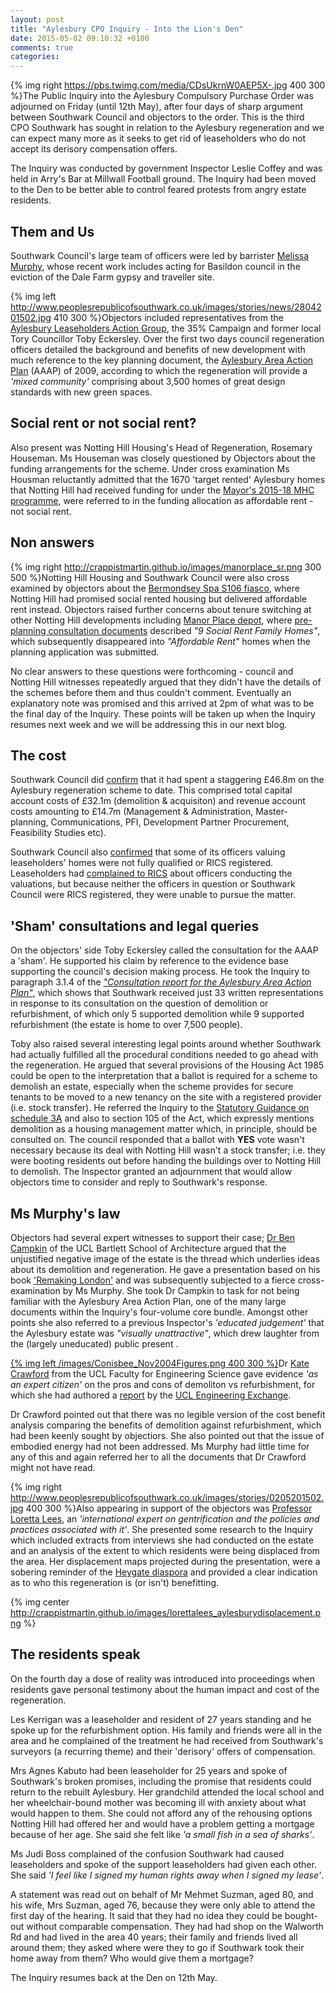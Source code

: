```yaml
---
layout: post
title: "Aylesbury CPO Inquiry - Into the Lion's Den"
date: 2015-05-02 09:10:32 +0100
comments: true
categories: 
---
```

{% img right https://pbs.twimg.com/media/CDsUkrnW0AEP5X-.jpg 400 300 %}The Public Inquiry into the Aylesbury Compulsory Purchase Order was adjourned on Friday (until 12th May), after four days of sharp argument between Southwark Council and objectors to the order. This is the third CPO Southwark has sought in relation to the Aylesbury regeneration and we can expect many more as it seeks to get rid of leaseholders who do not accept its derisory compensation offers.

The Inquiry was conducted by government Inspector Leslie Coffey and was held in Arry's Bar at Millwall Football ground. The Inquiry had been moved to the Den to be better able to control feared protests from angry estate residents.

## Them and Us
Southwark Council's large team of officers were led by barrister [Melissa Murphy](http://www.chambersandpartners.com/uk-bar/person/224510/melissa-murphy), whose recent work includes acting for Basildon council in the eviction of the Dale Farm gypsy and traveller site. 

{% img left http://www.peoplesrepublicofsouthwark.co.uk/images/stories/news/2804201502.jpg 410 300 %}Objectors included representatives from the [Aylesbury Leaseholders Action Group](https://halag.wordpress.com/), the 35% Campaign and former local Tory Councillor Toby Eckersley. 
Over the first two days council regeneration officers detailed the background and benefits of new development with much reference to the key planning document, the [Aylesbury Area Action Plan](http://www.southwark.gov.uk/info/200211/area_action_plans/1327/aylesbury_area_action_plan) (AAAP) of 2009, according to which the regeneration will provide a _'mixed community'_ comprising about 3,500 homes of great design standards with new green spaces.

## Social rent or not social rent?
Also present was Notting Hill Housing's Head of Regeneration, Rosemary Houseman. Ms Houseman was closely questioned by Objectors about the funding arrangements for the scheme. Under cross examination Ms Housman reluctantly admitted that the 1670 'target rented' Aylesbury homes that Notting Hill had received funding for under the [Mayor's 2015-18 MHC programme](https://www.london.gov.uk/priorities/housing-land/increasing-housing-supply/mayor-housing-covenant-2015-2018), were referred to in the funding allocation as affordable rent - not social rent.

## Non answers
{% img right http://crappistmartin.github.io/images/manorplace_sr.png 300 500 %}Notting Hill Housing and Southwark Council were also cross examined by objectors about the [Bermondsey Spa S106 fiasco](http://35percent.org/blog/2015/03/18/stand-up-for-more-social-housing/), where Notting Hill had promised social rented housing but delivered affordable rent instead. Objectors raised further concerns about tenure switching at other Notting Hill developments including [Manor Place depot](http://manorplacedepot.co.uk), where [pre-planning consultation documents](http://www.manorplacedepot.co.uk/Manor-Place-Exhibition-Banners.pdf) described _"9 Social Rent Family Homes"_, which subsequently disappeared into _"Affordable Rent"_ homes when the planning application was submitted.

No clear answers to these questions were forthcoming - council and Notting Hill witnesses repeatedly argued that they didn't have the details of the schemes before them and thus couldn't comment. Eventually an explanatory note was promised and this arrived at 2pm of what was to be the final day of the Inquiry. These points will be taken up when the Inquiry resumes next week and we will be addressing this in our next blog.

## The cost
Southwark Council did [confirm](http://crappistmartin.github.io/images/Email14April2015_KReed.pdf) that it had spent a staggering £46.8m on the Aylesbury regeneration scheme to date. This comprised total capital account costs of £32.1m (demolition & acquisiton) and revenue account costs amounting to £14.7m (Management & Administration, Master-planning, Communications, PFI, Development Partner Procurement, Feasibility Studies etc).

Southwark Council also [confirmed]() that some of its officers valuing leaseholders' homes were not fully qualified or RICS registered. Leaseholders had [complained to RICS](http://crappistmartin.github.io/images/ALAG_RICS.pdf) about officers conducting the valuations, but because neither the officers in question or Southwark Council were RICS registered, they were unable to pursue the matter.

## 'Sham' consultations and legal queries
On the objectors' side Toby Eckersley called the consultation for the AAAP a 'sham'. He supported his claim by reference to the evidence base supporting the council's decision making process. He took the Inquiry to paragraph 3.1.4 of the [_"Consultation report for the Aylesbury Area Action Plan"_](http://www.southwark.gov.uk/download/downloads/id/2938/consultation_report_main_report-appendix_6), which shows that Southwark received just 33 written representations in response to its consultation on the question of demolition or refurbishment, of which only 5 supported demolition while 9 supported refurbishment (the estate is home to over 7,500 people).

Toby also raised several interesting legal points around whether Southwark had actually fulfilled all the procedural conditions needed to go ahead with the regeneration. He argued that several provisions of the Housing Act 1985 could be open to the interpretation that a ballot is required for a scheme to demolish an estate, especially when the scheme provides for secure tenants to be moved to a new tenancy on the site with a registered provider (i.e. stock transfer). He referred the Inquiry to the [Statutory Guidance on schedule 3A](https://www.gov.uk/government/uploads/system/uploads/attachment_data/file/8289/1293538.pdf) and also to section 105 of the Act, which expressly mentions demolition as a housing management matter which, in principle, should be consulted on. The council responded that a ballot with __YES__ vote wasn't necessary because its deal with Notting Hill wasn't a stock transfer; i.e. they were booting residents out before handing the buildings over to Notting Hill to demolish. The Inspector granted an adjournment that would allow objectors time to consider and reply to Southwark's response.  

## Ms Murphy's law
Objectors had several expert witnesses to support their case; [Dr Ben Campkin](https://iris.ucl.ac.uk/iris/browse/profile?upi=BJCAM61) of the UCL Bartlett School of Architecture argued that the unjustified negative image of the estate is the thread which underlies ideas about its demolition and regeneration. He gave a presentation based on his book ['Remaking London'](https://www.bartlett.ucl.ac.uk/architecture/events/remaking-london-event) and was subsequently subjected to a fierce cross-examination by Ms Murphy. She took Dr Campkin to task for not being familiar with the Aylesbury Area Action Plan, one of the many large documents within the Inquiry's four-volume core bundle. Amongst other points she also referred to a previous Inspector's _'educated judgement'_ that the Aylesbury estate was _"visually unattractive"_, which drew laughter from the (largely uneducated) public present .

[{% img left /images/Conisbee_Nov2004Figures.png 400 300 %}](http://crappistmartin.github.io/images/Conisbee_Nov2004Figures.png)Dr [Kate Crawford](http://iris.ucl.ac.uk/iris/browse/profile?upi=CACRA07) from the UCL Faculty for Engineering Science gave evidence _'as an expert citizen'_ on the pros and cons of demoliton vs refurbishment, for which she had authored a [report](http://www.engineering.ucl.ac.uk/engineering-exchange/files/2014/10/Report-Refurbishment-Demolition-Social-Housing.pdf) by the [UCL Engineering Exchange](http://www.engineering.ucl.ac.uk/). 

Dr Crawford pointed out that there was no legible version of the cost benefit analysis comparing the benefits of demolition against refurbishment, which had been keenly sought by objectiors. She also pointed out that the issue of embodied energy had not been addressed. Ms Murphy had little time for any of this and again referred her to all the documents that Dr Crawford might not have read.

{% img right http://www.peoplesrepublicofsouthwark.co.uk/images/stories/0205201502.jpg 400 300 %}Also appearing in support of the objectors was [Professor Loretta Lees](http://www2.le.ac.uk/departments/geography/people/professor-loretta-lees-1), an _'international expert on gentrification and the policies and practices associated with it'_. She presented some research to the Inquiry which included extracts from interviews she had conducted on the estate and an analysis of the extent to which residents were being displaced from the area. Her displacement maps projected during the presentation, were a sobering reminder of the [Heygate diaspora](http://35percent.org/blog/2013/06/08/the-heygate-diaspora/) and provided a clear indication as to who this regeneration is (or isn't) benefitting. 

{% img center http://crappistmartin.github.io/images/lorettalees_aylesburydisplacement.png %}

## The residents speak
On the fourth day a dose of reality was introduced into proceedings when residents gave personal testimony about the human impact and cost of the regeneration.

Les Kerrigan was a leaseholder and resident of 27 years standing and he spoke up for the refurbishment option. His family and friends were all in the area and he complained of the treatment he had received from Southwark's surveyors (a recurring theme) and their 'derisory' offers of compensation.

Mrs Agnes Kabuto had been leaseholder for 25 years and spoke of Southwark's broken promises, including the promise that residents could return to the rebuilt Aylesbury.  Her grandchild attended the local school and her wheelchair-bound mother was becoming ill with anxiety about what would happen to them.  She could not afford any of the rehousing options Notting Hill had offered her and would have a problem getting a mortgage because of her age. She said she felt like _'a small fish in a sea of sharks'_.

Ms Judi Boss complained of the confusion Southwark had caused leaseholders and spoke of the support leaseholders had given each other.  She said _'I feel like I signed my human rights away when I signed my lease'_.

A statement was read out on behalf of Mr Mehmet Suzman, aged 80, and his wife, Mrs Suzman, aged 76, because they were only able to attend the first day of the hearing. It said that they had no idea they could be bought-out without comparable compensation. They had had shop on the Walworth Rd and had lived in the area 40 years; their family and friends lived all around them; they asked where were they to go if Southwark took their home away from them? Who would give them a mortgage?


The Inquiry resumes back at the Den on 12th May.
